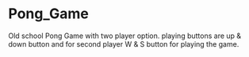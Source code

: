 # Pong_Game
Old school Pong Game with two player option. playing buttons are up &amp; down button and for second player W &amp; S button for playing the game.
